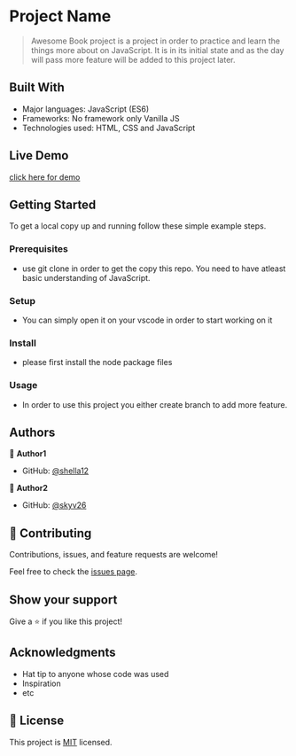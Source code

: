 
# Project Name

> Awesome Book project is a project in order to practice and learn the things more about on JavaScript. It is in its initial state and as the day will pass more feature will be added to this project later.


## Built With

- Major languages: JavaScript (ES6)
- Frameworks: No framework only Vanilla JS
- Technologies used: HTML, CSS and JavaScript

## Live Demo

[click here for demo](https://skyv26.github.io/awesome-book/)


## Getting Started

To get a local copy up and running follow these simple example steps.

### Prerequisites

- use git clone in order to get the copy this repo. You need to have atleast basic understanding of JavaScript.

### Setup

- You can simply open it on your vscode in order to start working on it

### Install

- please first install the node package files

### Usage

- In order to use this project you either create branch to add more feature.

## Authors

👤 **Author1**


- GitHub: [@shella12](https://github.com/shella12)

👤 **Author2**

- GitHub: [@skyv26](https://github.com/skyv26)

## 🤝 Contributing

Contributions, issues, and feature requests are welcome!

Feel free to check the [issues page](../../issues/).

## Show your support

Give a ⭐️ if you like this project!

## Acknowledgments

- Hat tip to anyone whose code was used
- Inspiration
- etc

## 📝 License

This project is [MIT](./MIT.md) licensed.
